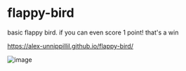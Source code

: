# flappy-bird
basic flappy bird. if you can even score 1 point! that's a win

https://alex-unnippillil.github.io/flappy-bird/

 ![image](https://github.com/Alex-Unnippillil/flappy-bird/assets/24538548/fd714539-124e-4703-87a2-c4d82f7dcd59)
